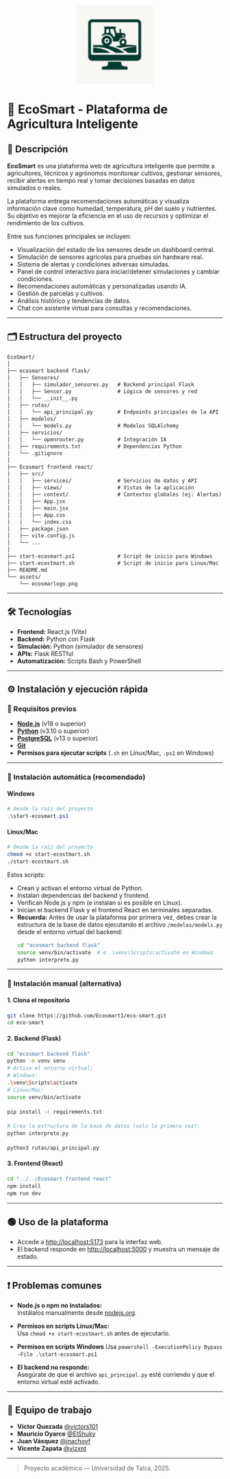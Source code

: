 <p align="center">
  <img src="assets/ecosmarlogo.png" alt="EcoSmart Logo" width="180"/>
</p>

# 🌿 EcoSmart - Plataforma de Agricultura Inteligente

## 📌 Descripción

**EcoSmart** es una plataforma web de agricultura inteligente que permite a agricultores, técnicos y agrónomos monitorear cultivos, gestionar sensores, recibir alertas en tiempo real y tomar decisiones basadas en datos simulados o reales.

La plataforma entrega recomendaciones automáticas y visualiza información clave como humedad, temperatura, pH del suelo y nutrientes. Su objetivo es mejorar la eficiencia en el uso de recursos y optimizar el rendimiento de los cultivos.

Entre sus funciones principales se incluyen:

- Visualización del estado de los sensores desde un dashboard central.
- Simulación de sensores agrícolas para pruebas sin hardware real.
- Sistema de alertas y condiciones adversas simuladas.
- Panel de control interactivo para iniciar/detener simulaciones y cambiar condiciones.
- Recomendaciones automáticas y personalizadas usando IA.
- Gestión de parcelas y cultivos.
- Análisis histórico y tendencias de datos.
- Chat con asistente virtual para consultas y recomendaciones.

---

## 🗂️ Estructura del proyecto

```
EcoSmart/
│
├── ecosmart backend flask/
│   ├── Sensores/
│   │   ├── simulador_sensores.py   # Backend principal Flask
│   │   ├── Sensor.py               # Lógica de sensores y red
│   │   └── __init__.py
│   ├── rutas/
│   │   └── api_principal.py        # Endpoints principales de la API
│   ├── modelos/
│   │   └── models.py               # Modelos SQLAlchemy
│   ├── servicios/
│   │   └── openrouter.py           # Integración IA
│   ├── requirements.txt            # Dependencias Python
│   └── .gitignore
│
├── Ecosmart frontend react/
│   ├── src/
│   │   ├── services/               # Servicios de datos y API
│   │   ├── views/                  # Vistas de la aplicación
│   │   ├── context/                # Contextos globales (ej: Alertas)
│   │   ├── App.jsx
│   │   ├── main.jsx
│   │   ├── App.css
│   │   └── index.css
│   ├── package.json
│   ├── vite.config.js
│   └── ...
│
├── start-ecosmart.ps1              # Script de inicio para Windows
├── start-ecostmart.sh              # Script de inicio para Linux/Mac
├── README.md
└── assets/
    └── ecosmarlogo.png
```

---

## 🛠️ Tecnologías

- **Frontend:** React.js (Vite)
- **Backend:** Python con Flask
- **Simulación:** Python (simulador de sensores)
- **APIs:** Flask RESTful
- **Automatización:** Scripts Bash y PowerShell

---

## ⚙️ Instalación y ejecución rápida

### 📌 Requisitos previos

- **[Node.js](https://nodejs.org/)** (v18 o superior)
- **[Python](https://www.python.org/downloads/)** (v3.10 o superior)
- **[PostgreSQL](https://www.postgresql.org/download/)** (v13 o superior)
- **[Git](https://git-scm.com/)**
- **Permisos para ejecutar scripts** (`.sh` en Linux/Mac, `.ps1` en Windows)

---

### 🚀 Instalación automática (recomendado)

#### **Windows**

```powershell
# Desde la raíz del proyecto
.\start-ecosmart.ps1
```

#### **Linux/Mac**

```bash
# Desde la raíz del proyecto
chmod +x start-ecostmart.sh
./start-ecostmart.sh
```

Estos scripts:
- Crean y activan el entorno virtual de Python.
- Instalan dependencias del backend y frontend.
- Verifican Node.js y npm (e instalan si es posible en Linux).
- Inician el backend Flask y el frontend React en terminales separadas.
- **Recuerda:** Antes de usar la plataforma por primera vez, debes crear la estructura de la base de datos ejecutando el archivo `/modelos/models.py` desde el entorno virtual del backend:
  ```bash
  cd "ecosmart backend flask"
  source venv/bin/activate  # o .\venv\Scripts\activate en Windows
  python interprete.py
  ```

---

### 📝 Instalación manual (alternativa)

#### 1. Clona el repositorio

```bash
git clone https://github.com/Ecosmart1/eco-smart.git
cd eco-smart
```

#### 2. Backend (Flask)

```bash
cd "ecosmart backend flask"
python -m venv venv
# Activa el entorno virtual:
# Windows:
.\venv\Scripts\activate
# Linux/Mac:
source venv/bin/activate

pip install -r requirements.txt

# Crea la estructura de la base de datos (solo la primera vez):
python interprete.py

python3 rutas/api_principal.py
```

#### 3. Frontend (React)

```bash
cd "../../Ecosmart frontend react"
npm install
npm run dev
```

---

## 🟢 Uso de la plataforma

- Accede a [http://localhost:5173](http://localhost:5173) para la interfaz web.
- El backend responde en [http://localhost:5000](http://localhost:5000) y muestra un mensaje de estado.

---

## ❗ Problemas comunes

- **Node.js o npm no instalados:**  
  Instálalos manualmente desde [nodejs.org](https://nodejs.org/).

- **Permisos en scripts Linux/Mac:**  
  Usa `chmod +x start-ecostmart.sh` antes de ejecutarlo.

- **Permisos en scripts Windows**
  Usa `powershell -ExecutionPolicy Bypass -File .\start-ecosmart.ps1`

- **El backend no responde:**  
  Asegúrate de que el archivo `api_principal.py` esté corriendo y que el entorno virtual esté activado.

---

## 👥 Equipo de trabajo

- **Víctor Quezada** [@victors101](https://github.com/victors101)
- **Mauricio Oyarce** [@ElShuky](https://github.com/ElShuky)
- **Juan Vásquez** [@jnachovf](https://github.com/jnachovf)
- **Vicente Zapata** [@vizxnt](https://github.com/vizxnt)

---

> Proyecto académico — Universidad de Talca, 2025.
